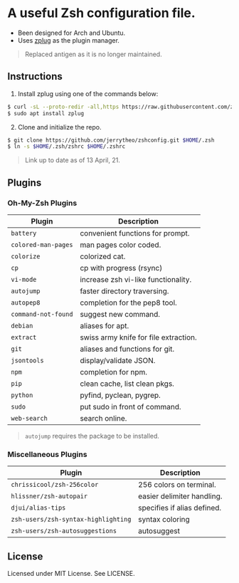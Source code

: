 # A useful Zsh configuration file.

- Been designed for Arch and Ubuntu.
- Uses [zplug](https://github.com/zplug/zplug) as the plugin manager.

> Replaced antigen as it is no longer maintained.

## Instructions
1. Install zplug using one of the commands below:
```zsh
$ curl -sL --proto-redir -all,https https://raw.githubusercontent.com/zplug/installer/master/installer.zsh | zsh
$ sudo apt install zplug
```
2. Clone and initialize the repo.
```zsh
$ git clone https://github.com/jerrytheo/zshconfig.git $HOME/.zsh
$ ln -s $HOME/.zsh/zshrc $HOME/.zshrc
```

> Link up to date as of 13 April, 21.

## Plugins

### Oh-My-Zsh Plugins

| Plugin                              | Description                           |
| ----------------------------------- | ------------------------------------- |
| `battery`                           | convenient functions for prompt.      |
| `colored-man-pages`                 | man pages color coded.                |
| `colorize`                          | colorized cat.                        |
| `cp`                                | cp with progress (rsync)              |
| `vi-mode`                           | increase zsh vi-like functionality.   |
| `autojump`                          | faster directory traversing.          |
| `autopep8`                          | completion for the pep8 tool.         |
| `command-not-found`                 | suggest new command.                  |
| `debian`                            | aliases for apt.                      |
| `extract`                           | swiss army knife for file extraction. |
| `git`                               | aliases and functions for git.        |
| `jsontools`                         | display/validate JSON.                |
| `npm`                               | completion for npm.                   |
| `pip`                               | clean cache, list clean pkgs.         |
| `python`                            | pyfind, pyclean, pygrep.              |
| `sudo`                              | put sudo in front of command.         |
| `web-search`                        | search online.                        |

> `autojump` requires the package to be installed.

### Miscellaneous Plugins

| Plugin                              | Description                           |
| ----------------------------------- | ------------------------------------- |
| `chrissicool/zsh-256color`          | 256 colors on terminal.               |
| `hlissner/zsh-autopair`             | easier delimiter handling.            |
| `djui/alias-tips`                   | specifies if alias defined.           |
| `zsh-users/zsh-syntax-highlighting` | syntax coloring                       |
| `zsh-users/zsh-autosuggestions`     | autosuggest                           |

## License
Licensed under MIT License. See LICENSE.